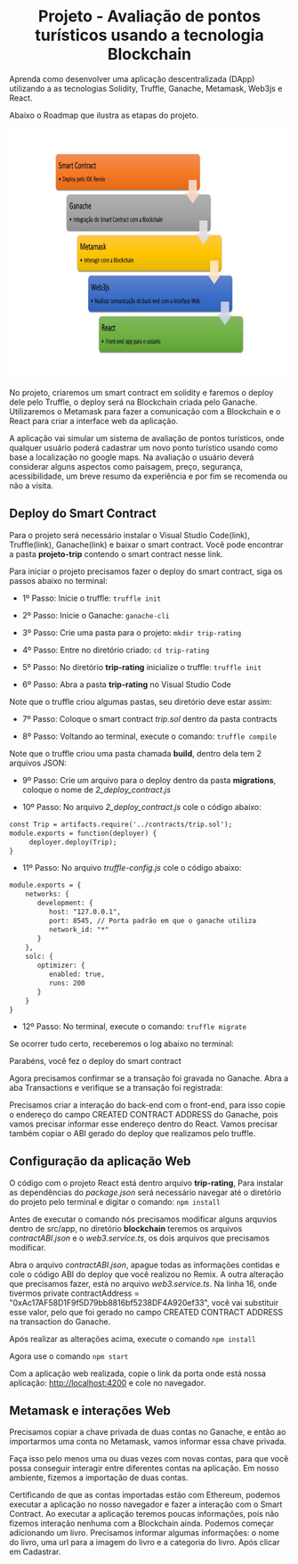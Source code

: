 <h1 align="center">Projeto - Avaliação de pontos turísticos usando a tecnologia Blockchain</h1>

Aprenda como desenvolver uma aplicação descentralizada (DApp) utilizando 
a as tecnologias Solidity, Truffle, Ganache, Metamask, Web3js e React.

Abaixo o Roadmap que ilustra as etapas do projeto.

<img src="roadmap.jpg" alt="roadmap" width="800" height="450">

No projeto, criaremos um smart contract em solidity e faremos o deploy dele pelo Truffle, o deploy será na Blockchain criada pelo Ganache.
Utilizaremos o Metamask para fazer a comunicação com a Blockchain e o React para criar a interface web da aplicação. 

A aplicação vai simular um sistema de avaliação de pontos turísticos, onde qualquer usuário poderá cadastrar um novo ponto turístico usando como base a localização no google maps. Na avaliação o usuário deverá considerar alguns aspectos como paisagem, preço, segurança, acessibilidade, um breve resumo da experiência e por fim se recomenda ou não a visita.


## Deploy do Smart Contract

Para o projeto será necessário instalar o Visual Studio Code(link), Truffle(link), Ganache(link) e baixar o smart contract.
Você pode encontrar a pasta **projeto-trip** contendo o smart contract nesse link. 

Para iniciar o projeto precisamos fazer o deploy do smart contract, siga os passos abaixo no terminal:

- 1º Passo:
Inicie o truffle: ``truffle init``

- 2º Passo:
Inicie o Ganache: ``ganache-cli``

- 3º Passo:
Crie uma pasta para o projeto: ``mkdir trip-rating``

- 4º Passo:
Entre no diretório criado: ``cd trip-rating``

- 5º Passo:
No diretório **trip-rating** inicialize o truffle: ``truffle init``


- 6º Passo:
Abra a pasta **trip-rating** no Visual Studio Code

Note que o truffle criou algumas pastas, seu diretório deve estar assim:


- 7º Passo:
Coloque o smart contract _trip.sol_ dentro da pasta contracts


- 8º Passo:
Voltando ao terminal, execute o comando: ``truffle compile``

Note que o truffle criou uma pasta chamada **build**, dentro dela tem 2 arquivos JSON: 


- 9º Passo:
Crie um arquivo para o deploy dentro da pasta **migrations**, coloque o nome de _2_deploy_contract.js_

- 10º Passo:
No arquivo _2_deploy_contract.js_ cole o código abaixo:

```
const Trip = artifacts.require('../contracts/trip.sol');
module.exports = function(deployer) {
     deployer.deploy(Trip);
}
```

- 11º Passo:
No arquivo _truffle-config.js_ cole o código abaixo:

```
module.exports = {
    networks: {
       development: {
          host: "127.0.0.1",
          port: 8545, // Porta padrão em que o ganache utiliza
          network_id: "*"
       }
    }, 
    solc: {
       optimizer: {
          enabled: true,
          runs: 200
       }
    }
}
```

- 12º Passo:
No terminal, execute o comando: ``truffle migrate``

Se ocorrer tudo certo, receberemos o log abaixo no terminal:






Parabéns, você fez o deploy do smart contract

Agora precisamos confirmar se a transação foi gravada no Ganache. Abra a aba Transactions e verifique se a transação foi registrada:









Precisamos criar a interação do back-end com o front-end, para isso copie o endereço do campo CREATED CONTRACT ADDRESS do Ganache, pois vamos precisar informar esse endereço dentro do React. Vamos precisar também copiar o ABI gerado do deploy que realizamos pelo truffle.










## Configuração da aplicação Web

O código com o projeto React está dentro arquivo **trip-rating**, Para instalar as dependências do _package.json_ será necessário navegar até o diretório do projeto pelo terminal e digitar o comando:
``
npm install
``

Antes de executar o comando nós precisamos modificar alguns arquvios dentro de src/app, no diretório **blockchain** teremos os arquivos _contractABI.json_ e o _web3.service.ts_, os dois arquivos que precisamos modificar. 

Abra o arquivo _contractABI.json_, apague todas as informações contidas e cole o código ABI do deploy que você realizou no Remix. A outra alteração que precisamos fazer, está no arquivo _web3.service.ts_. Na linha 16, onde tivermos  private contractAddress = "0xAc17AF58D1F9f5D79bb8816bf5238DF4A920ef33", você vai substituir esse valor, pelo que foi gerado no campo CREATED CONTRACT ADDRESS na transaction do Ganache.

Após realizar as alterações acima, execute o comando ``npm install``

Agora use o comando ``npm start``

Com a aplicação web realizada, copie o link da porta onde está nossa aplicação: <a href="http://localhost:4200">http://localhost:4200</a> e cole no navegador.

## Metamask e interações Web

Precisamos copiar a chave privada de duas contas no Ganache, e então ao importarmos uma conta no 
Metamask, vamos informar essa chave privada.

Faça isso pelo menos uma ou duas vezes com novas contas, para que você possa 
conseguir interagir entre diferentes contas na aplicação. Em nosso ambiente, fizemos a 
importação de duas contas.

Certificando de que as contas importadas estão com Ethereum, podemos executar a 
aplicação no nosso navegador e fazer a interação com o Smart Contract. Ao executar a 
aplicação teremos poucas informações, pois não fizemos interação nenhuma com a Blockchain 
ainda. Podemos começar adicionando um livro. Precisamos informar algumas informações: o 
nome do livro, uma url para a imagem do livro e a categoria do livro. Após clicar em Cadastrar.






